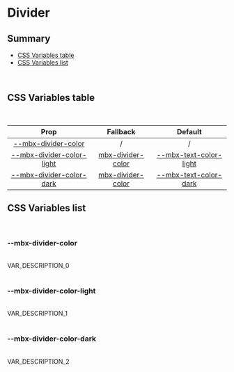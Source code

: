 # Divider

## Summary

- [CSS Variables table](#css-variables-table)
- [CSS Variables list](#css-variables-list)

<br>

## CSS Variables table

<br>

| <div style='text-align:center;margin:auto;'>Prop</div> | <div style='text-align:center;margin:auto;'>Fallback</div> | <div style='text-align:center;margin:auto;'>Default</div> |
| ------------------------------------------------------ | ---------------------------------------------------------- | --------------------------------------------------------- |
| <div style='text-align:center;margin:auto;'>[--mbx-divider-color](#mbx-divider-color)</div> | <div style='text-align:center;margin:auto;'>/</div> | <div style='text-align:center;margin:auto;'>/</div> |
| <div style='text-align:center;margin:auto;'>[--mbx-divider-color-light](#mbx-divider-color-light)</div> | <div style='text-align:center;margin:auto;'>[mbx-divider-color](#mbx-divider-color)</div> | <div style='text-align:center;margin:auto;'>[--mbx-text-color-light](global-css-vars.md#mbx-text-color-light)</div> |
| <div style='text-align:center;margin:auto;'>[--mbx-divider-color-dark](#mbx-divider-color-dark)</div> | <div style='text-align:center;margin:auto;'>[mbx-divider-color](#mbx-divider-color)</div> | <div style='text-align:center;margin:auto;'>[--mbx-text-color-dark](global-css-vars.md#mbx-text-color-dark)</div> |


## CSS Variables list

<br>

### --mbx-divider-color

<br>VAR_DESCRIPTION_0<br><br>
### --mbx-divider-color-light

<br>VAR_DESCRIPTION_1<br><br>
### --mbx-divider-color-dark

<br>VAR_DESCRIPTION_2<br><br>

